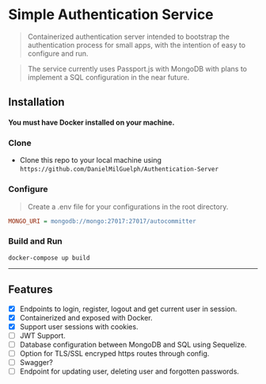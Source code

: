 # Simple Authentication Service

> Containerized authentication server intended to bootstrap the authentication process for small apps, with the intention of easy to configure and run.

> The service currently uses Passport.js with MongoDB with plans to implement a SQL configuration in the near future.

## Installation

####  You must have Docker installed on your machine. 

### Clone

- Clone this repo to your local machine using `https://github.com/DanielMilGuelph/Authentication-Server`

### Configure

> Create a .env file for your configurations in the root directory.

```INI
MONGO_URI = mongodb://mongo:27017:27017/autocommitter
```
### Build and Run
```shell
docker-compose up build
```
---

## Features
- [x] Endpoints to login, register, logout and get current user in session.
- [x] Containerized and exposed with Docker.
- [x] Support user sessions with cookies.
- [ ] JWT Support.
- [ ] Database configuration between MongoDB and SQL using Sequelize.
- [ ] Option for TLS/SSL encryped https routes through config.
- [ ] Swagger?
- [ ] Endpoint for updating user, deleting user and forgotten passwords.
